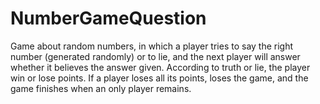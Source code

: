 # NumberGameQuestion
Game about random numbers, in which a player tries to say the right number (generated randomly) or to lie, and the next player will answer whether it believes the answer given. According to truth or lie, the player win or lose points. If a player loses all its points, loses the game, and the game finishes when an only player remains.
